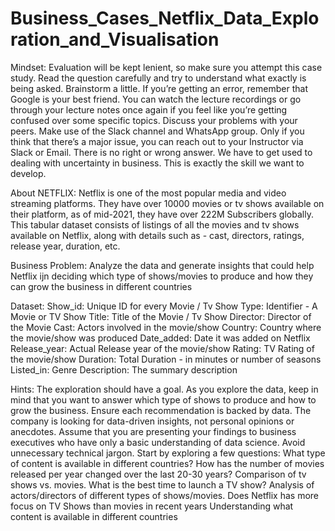 # Business_Cases_Netflix_Data_Exploration_and_Visualisation



Mindset:
Evaluation will be kept lenient, so make sure you attempt this case study.
Read the question carefully and try to understand what exactly is being asked.
Brainstorm a little. If you’re getting an error, remember that Google is your best friend.
You can watch the lecture recordings or go through your lecture notes once again if you feel like you’re getting confused over some specific topics.
Discuss your problems with your peers. Make use of the Slack channel and WhatsApp group.
Only if you think that there’s a major issue, you can reach out to your Instructor via Slack or Email.
There is no right or wrong answer. We have to get used to dealing with uncertainty in business. This is exactly the skill we want to develop.



About NETFLIX:
Netflix is one of the most popular media and video streaming platforms. They have over 10000 movies or tv shows available on their platform, as of mid-2021, they have over 222M Subscribers globally. This tabular dataset consists of listings of all the movies and tv shows available on Netflix, along with details such as - cast, directors, ratings, release year, duration, etc.



Business Problem:
Analyze the data and generate insights that could help Netflix ijn deciding which type of shows/movies to produce and how they can grow the business in different countries



Dataset:
Show_id: Unique ID for every Movie / Tv Show
Type: Identifier - A Movie or TV Show
Title: Title of the Movie / Tv Show
Director: Director of the Movie
Cast: Actors involved in the movie/show
Country: Country where the movie/show was produced
Date_added: Date it was added on Netflix
Release_year: Actual Release year of the movie/show
Rating: TV Rating of the movie/show
Duration: Total Duration - in minutes or number of seasons
Listed_in: Genre
Description: The summary description



Hints:
The exploration should have a goal. As you explore the data, keep in mind that you want to answer which type of shows to produce and how to grow the business.
Ensure each recommendation is backed by data. The company is looking for data-driven insights, not personal opinions or anecdotes.
Assume that you are presenting your findings to business executives who have only a basic understanding of data science. Avoid unnecessary technical jargon.
Start by exploring a few questions: What type of content is available in different countries?
How has the number of movies released per year changed over the last 20-30 years?
Comparison of tv shows vs. movies.
What is the best time to launch a TV show?
Analysis of actors/directors of different types of shows/movies.
Does Netflix has more focus on TV Shows than movies in recent years
Understanding what content is available in different countries
